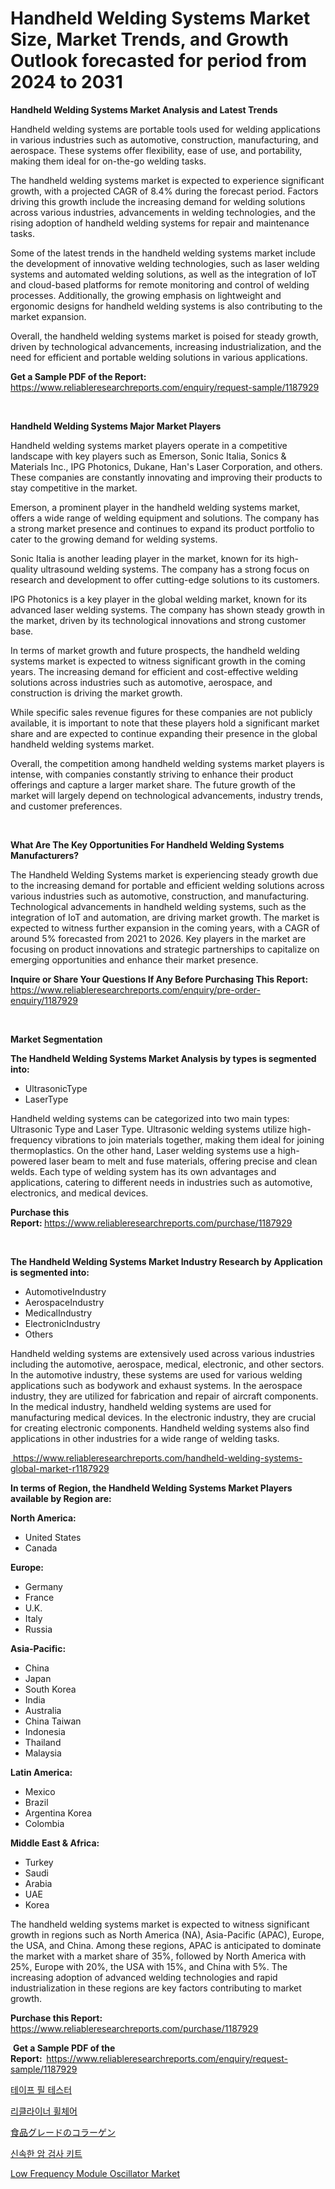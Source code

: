 <p><h1>Handheld Welding Systems Market Size, Market Trends, and Growth Outlook forecasted for period from 2024 to 2031</h1></p><p><strong>Handheld Welding Systems Market Analysis and Latest Trends</strong></p>
<p><p>Handheld welding systems are portable tools used for welding applications in various industries such as automotive, construction, manufacturing, and aerospace. These systems offer flexibility, ease of use, and portability, making them ideal for on-the-go welding tasks.</p><p>The handheld welding systems market is expected to experience significant growth, with a projected CAGR of 8.4% during the forecast period. Factors driving this growth include the increasing demand for welding solutions across various industries, advancements in welding technologies, and the rising adoption of handheld welding systems for repair and maintenance tasks.</p><p>Some of the latest trends in the handheld welding systems market include the development of innovative welding technologies, such as laser welding systems and automated welding solutions, as well as the integration of IoT and cloud-based platforms for remote monitoring and control of welding processes. Additionally, the growing emphasis on lightweight and ergonomic designs for handheld welding systems is also contributing to the market expansion.</p><p>Overall, the handheld welding systems market is poised for steady growth, driven by technological advancements, increasing industrialization, and the need for efficient and portable welding solutions in various applications.</p></p>
<p><strong>Get a Sample PDF of the Report:&nbsp;</strong> <a href="https://www.reliableresearchreports.com/enquiry/request-sample/1187929">https://www.reliableresearchreports.com/enquiry/request-sample/1187929</a></p>
<p>&nbsp;</p>
<p><strong>Handheld Welding Systems Major Market Players</strong></p>
<p><p>Handheld welding systems market players operate in a competitive landscape with key players such as Emerson, Sonic Italia, Sonics & Materials Inc., IPG Photonics, Dukane, Han's Laser Corporation, and others. These companies are constantly innovating and improving their products to stay competitive in the market.</p><p>Emerson, a prominent player in the handheld welding systems market, offers a wide range of welding equipment and solutions. The company has a strong market presence and continues to expand its product portfolio to cater to the growing demand for welding systems.</p><p>Sonic Italia is another leading player in the market, known for its high-quality ultrasound welding systems. The company has a strong focus on research and development to offer cutting-edge solutions to its customers.</p><p>IPG Photonics is a key player in the global welding market, known for its advanced laser welding systems. The company has shown steady growth in the market, driven by its technological innovations and strong customer base.</p><p>In terms of market growth and future prospects, the handheld welding systems market is expected to witness significant growth in the coming years. The increasing demand for efficient and cost-effective welding solutions across industries such as automotive, aerospace, and construction is driving the market growth.</p><p>While specific sales revenue figures for these companies are not publicly available, it is important to note that these players hold a significant market share and are expected to continue expanding their presence in the global handheld welding systems market.</p><p>Overall, the competition among handheld welding systems market players is intense, with companies constantly striving to enhance their product offerings and capture a larger market share. The future growth of the market will largely depend on technological advancements, industry trends, and customer preferences.</p></p>
<p>&nbsp;</p>
<p><strong>What Are The Key Opportunities For Handheld Welding Systems Manufacturers?</strong></p>
<p><p>The Handheld Welding Systems market is experiencing steady growth due to the increasing demand for portable and efficient welding solutions across various industries such as automotive, construction, and manufacturing. Technological advancements in handheld welding systems, such as the integration of IoT and automation, are driving market growth. The market is expected to witness further expansion in the coming years, with a CAGR of around 5% forecasted from 2021 to 2026. Key players in the market are focusing on product innovations and strategic partnerships to capitalize on emerging opportunities and enhance their market presence.</p></p>
<p><strong>Inquire or Share Your Questions If Any Before Purchasing This Report:</strong> <a href="https://www.reliableresearchreports.com/enquiry/pre-order-enquiry/1187929">https://www.reliableresearchreports.com/enquiry/pre-order-enquiry/1187929</a></p>
<p>&nbsp;</p>
<p><strong>Market Segmentation</strong></p>
<p><strong>The Handheld Welding Systems Market Analysis by types is segmented into:</strong></p>
<p><ul><li>UltrasonicType</li><li>LaserType</li></ul></p>
<p><p>Handheld welding systems can be categorized into two main types: Ultrasonic Type and Laser Type. Ultrasonic welding systems utilize high-frequency vibrations to join materials together, making them ideal for joining thermoplastics. On the other hand, Laser welding systems use a high-powered laser beam to melt and fuse materials, offering precise and clean welds. Each type of welding system has its own advantages and applications, catering to different needs in industries such as automotive, electronics, and medical devices.</p></p>
<p><strong>Purchase this Report:&nbsp;</strong><a href="https://www.reliableresearchreports.com/purchase/1187929">https://www.reliableresearchreports.com/purchase/1187929</a></p>
<p>&nbsp;</p>
<p><strong>The Handheld Welding Systems Market Industry Research by Application is segmented into:</strong></p>
<p><ul><li>AutomotiveIndustry</li><li>AerospaceIndustry</li><li>MedicalIndustry</li><li>ElectronicIndustry</li><li>Others</li></ul></p>
<p><p>Handheld welding systems are extensively used across various industries including the automotive, aerospace, medical, electronic, and other sectors. In the automotive industry, these systems are used for various welding applications such as bodywork and exhaust systems. In the aerospace industry, they are utilized for fabrication and repair of aircraft components. In the medical industry, handheld welding systems are used for manufacturing medical devices. In the electronic industry, they are crucial for creating electronic components. Handheld welding systems also find applications in other industries for a wide range of welding tasks.</p></p>
<p><a href="https://www.reliableresearchreports.com/handheld-welding-systems-global-market-r1187929">&nbsp;https://www.reliableresearchreports.com/handheld-welding-systems-global-market-r1187929</a></p>
<p><strong>In terms of Region, the Handheld Welding Systems Market Players available by Region are:</strong></p>
<p>
    <p> <strong> North America: </strong>
        <ul>
            <li>United States</li>
            <li>Canada</li>
        </ul>
        </p> 
    <p> <strong> Europe: </strong>
        <ul>
            <li>Germany</li>
            <li>France</li>
            <li>U.K.</li>
            <li>Italy</li>
            <li>Russia</li>
        </ul>
        </p> 
    <p> <strong> Asia-Pacific: </strong>
        <ul>
            <li>China</li>
            <li>Japan</li>
            <li>South Korea</li>
            <li>India</li>
            <li>Australia</li>
            <li>China Taiwan</li>
            <li>Indonesia</li>
            <li>Thailand</li>
            <li>Malaysia</li>
        </ul>
        </p> 
    <p> <strong> Latin America: </strong>
        <ul>
            <li>Mexico</li>
            <li>Brazil</li>
            <li>Argentina Korea</li>
            <li>Colombia</li>
        </ul>
        </p> 
    <p> <strong> Middle East & Africa: </strong>
        <ul>
            <li>Turkey</li>
            <li>Saudi</li>
            <li>Arabia</li>
            <li>UAE</li>
            <li>Korea</li>
        </ul>
    </p>
    </p>
<p><p>The handheld welding systems market is expected to witness significant growth in regions such as North America (NA), Asia-Pacific (APAC), Europe, the USA, and China. Among these regions, APAC is anticipated to dominate the market with a market share of 35%, followed by North America with 25%, Europe with 20%, the USA with 15%, and China with 5%. The increasing adoption of advanced welding technologies and rapid industrialization in these regions are key factors contributing to market growth.</p></p>
<p><strong>Purchase this Report: </strong><a href="https://www.reliableresearchreports.com/purchase/1187929">https://www.reliableresearchreports.com/purchase/1187929</a></p>
<p>&nbsp;<strong>Get a Sample PDF of the Report:&nbsp;&nbsp;</strong><a href="https://www.reliableresearchreports.com/enquiry/request-sample/1187929">https://www.reliableresearchreports.com/enquiry/request-sample/1187929</a></p>
<p><strong></strong></p>
<p><p><a href="https://medium.com/@dandier2003/%ED%85%8C%EC%9D%B4%ED%94%84-%EB%B2%97%EA%B2%A8%EC%A7%80%EA%B8%B0-%ED%85%8C%EC%8A%A4%ED%84%B0-%EC%8B%9C%EC%9E%A5-%EA%B7%9C%EB%AA%A8-%EB%B0%8F-%EC%A0%90%EC%9C%A0%EC%9C%A8-%EB%B6%84%EC%84%9D-%EC%84%B1%EC%9E%A5-%ED%8A%B8%EB%A0%8C%EB%93%9C-%EB%B0%8F-%EC%98%88%EC%B8%A1-2024-2031-972d2d7fee2e">테이프 필 테스터</a></p><p><a href="https://github.com/vsap75a286l/Market-Research-Report-List-2/blob/main/2338804126058.md">리클라이너 휠체어</a></p><p><a href="https://github.com/mreklxf44233/Market-Research-Report-List-2/blob/main/4925495118624.md">食品グレードのコラーゲン</a></p><p><a href="https://github.com/Maeennan456456/Market-Research-Report-List-2/blob/main/5696683126059.md">신속한 암 검사 키트</a></p><p><a href="https://github.com/bobicer/Market-Research-Report-List-3/blob/main/low-frequency-module-oscillator-market.md">Low Frequency Module Oscillator Market</a></p></p>